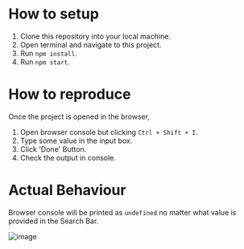 
# How to setup

1. Clone this repository into your local machine.
2. Open terminal and navigate to this project.
3. Run ```npm install```.
4. Run ```npm start```.

# How to reproduce
Once the project is opened in the browser,

1. Open browser console but clicking ```Ctrl + Shift + I```.
2. Type some value in the input box.
3. Click 'Done' Button.
4. Check the output in console.

# Actual Behaviour

Browser console will be printed as ```undefined``` no matter what value is provided in the Search Bar.

![image](https://github.com/SujaiBeniksJ/stale_closure_problem/assets/55177523/cc1bd904-0c84-49ca-9fa2-303ac71e92c0)


